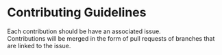 
# Contributing Guidelines

Each contribution should be have an associated issue.   
Contributions will be merged in the form of pull requests of branches that are linked to the issue. 
